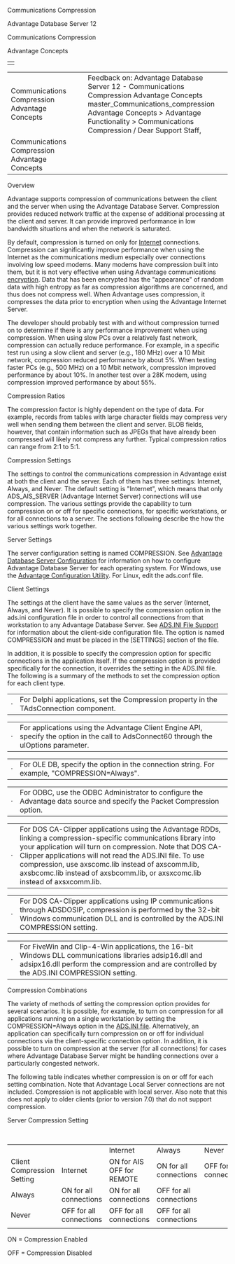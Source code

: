 Communications Compression




Advantage Database Server 12  

Communications Compression

Advantage Concepts

|  |
| --- |
|  |

|  |  |  |  |  |
| --- | --- | --- | --- | --- |
| Communications Compression  Advantage Concepts |  |  | Feedback on: Advantage Database Server 12 - Communications Compression Advantage Concepts master\_Communications\_compression Advantage Concepts > Advantage Functionality > Communications Compression / Dear Support Staff, |  |
| Communications Compression  Advantage Concepts |  |  |  |  |

Overview

Advantage supports compression of communications between the client and the server when using the Advantage Database Server. Compression provides reduced network traffic at the expense of additional processing at the client and server. It can provide improved performance in low bandwidth situations and when the network is saturated.

By default, compression is turned on only for [Internet](master_advantage_internet_server_overview.htm) connections. Compression can significantly improve performance when using the Internet as the communications medium especially over connections involving low speed modems. Many modems have compression built into them, but it is not very effective when using Advantage communications [encryption](master_communications_encryption.htm). Data that has been encrypted has the "appearance" of random data with high entropy as far as compression algorithms are concerned, and thus does not compress well. When Advantage uses compression, it compresses the data prior to encryption when using the Advantage Internet Server.

The developer should probably test with and without compression turned on to determine if there is any performance improvement when using compression. When using slow PCs over a relatively fast network, compression can actually reduce performance. For example, in a specific test run using a slow client and server (e.g., 180 MHz) over a 10 Mbit network, compression reduced performance by about 5%. When testing faster PCs (e.g., 500 MHz) on a 10 Mbit network, compression improved performance by about 10%. In another test over a 28K modem, using compression improved performance by about 55%.

Compression Ratios

The compression factor is highly dependent on the type of data. For example, records from tables with large character fields may compress very well when sending them between the client and server. BLOB fields, however, that contain information such as JPEGs that have already been compressed will likely not compress any further. Typical compression ratios can range from 2:1 to 5:1.

Compression Settings

The settings to control the communications compression in Advantage exist at both the client and the server. Each of them has three settings: Internet, Always, and Never. The default setting is "Internet", which means that only ADS\_AIS\_SERVER (Advantage Internet Server) connections will use compression. The various settings provide the capability to turn compression on or off for specific connections, for specific workstations, or for all connections to a server. The sections following describe the how the various settings work together.

Server Settings

The server configuration setting is named COMPRESSION. See [Advantage Database Server Configuration](master_advantage_database_server_configuration_overview.htm) for information on how to configure Advantage Database Server for each operating system. For Windows, use the [Advantage Configuration Utility](master_advantage_configuration_utility_for_windows_nt_2000_2003.htm). For Linux, edit the ads.conf file.

Client Settings

The settings at the client have the same values as the server (Internet, Always, and Never). It is possible to specify the compression option in the ads.ini configuration file in order to control all connections from that workstation to any Advantage Database Server. See [ADS.INI File Support](master_ads_ini_file_support.htm) for information about the client-side configuration file. The option is named COMPRESSION and must be placed in the [SETTINGS] section of the file.

In addition, it is possible to specify the compression option for specific connections in the application itself. If the compression option is provided specifically for the connection, it overrides the setting in the ADS.INI file. The following is a summary of the methods to set the compression option for each client type.

|  |  |
| --- | --- |
| · | For Delphi applications, set the Compression property in the TAdsConnection component. |

|  |  |
| --- | --- |
| · | For applications using the Advantage Client Engine API, specify the option in the call to AdsConnect60 through the ulOptions parameter. |

|  |  |
| --- | --- |
| · | For OLE DB, specify the option in the connection string. For example, "COMPRESSION=Always". |

|  |  |
| --- | --- |
| · | For ODBC, use the ODBC Administrator to configure the Advantage data source and specify the Packet Compression option. |

|  |  |
| --- | --- |
| · | For DOS CA-Clipper applications using the Advantage RDDs, linking a compression-specific communications library into your application will turn on compression. Note that DOS CA-Clipper applications will not read the ADS.INI file. To use compression, use axscomc.lib instead of axscomm.lib, axsbcomc.lib instead of axsbcomm.lib, or axsxcomc.lib instead of axsxcomm.lib. |

|  |  |
| --- | --- |
| · | For DOS CA-Clipper applications using IP communications through ADSDOSIP, compression is performed by the 32-bit Windows communication DLL and is controlled by the ADS.INI COMPRESSION setting. |

|  |  |
| --- | --- |
| · | For FiveWin and Clip-4-Win applications, the 16-bit Windows DLL communications libraries adsip16.dll and adsipx16.dll perform the compression and are controlled by the ADS.INI COMPRESSION setting. |

Compression Combinations

The variety of methods of setting the compression option provides for several scenarios. It is possible, for example, to turn on compression for all applications running on a single workstation by setting the COMPRESSION=Always option in the [ADS.INI file](master_ads_ini_file_support.htm). Alternatively, an application can specifically turn compression on or off for individual connections via the client-specific connection option. In addition, it is possible to turn on compression at the server (for all connections) for cases where Advantage Database Server might be handling connections over a particularly congested network.

The following table indicates whether compression is on or off for each setting combination. Note that Advantage Local Server connections are not included. Compression is not applicable with local server. Also note that this does not apply to older clients (prior to version 7.0) that do not support compression.

Server Compression Setting

 

|  |  |  |  |  |
| --- | --- | --- | --- | --- |
|  |  | Internet | Always | Never |
| Client Compression Setting | Internet | ON for AIS  OFF for REMOTE | ON for all connections | OFF for all connections |
| Always | ON for all connections | ON for all connections | OFF for all connections |
| Never | OFF for all connections | OFF for all connections | OFF for all connections |
|  |  |  |  |  |

ON = Compression Enabled

OFF = Compression Disabled